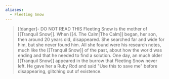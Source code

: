 ```yaml
---
aliases:
  - Fleeting Snow
---
```

> [!danger]- DO NOT READ THIS
> Fleeting Snow is the mother of [[Tranquil Snow]]. When [[4. The Calm|The Calm]] began, her son, then around 20 years old, disappeared. She searched far and wide for him, but she never found him. All she found were his research notes, much like the [[Tranquil Snow]] of the past, about how the world was ending and that he needed to find a solution. 
> One day, an much older [[Tranquil Snow]] appeared in the burrow that Fleeting Snow never left. He gave her a Ruby Rod and said "Use this to save me" before disappearing, glitching out of existence. 

